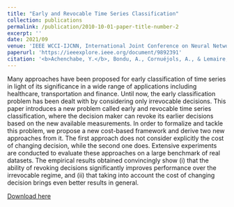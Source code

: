 ```yaml
---
title: "Early and Revocable Time Series Classification"
collection: publications
permalink: /publication/2010-10-01-paper-title-number-2
excerpt: ''
date: 2021/09
venue: 'IEEE WCCI-IJCNN, International Joint Conference on Neural Networks'
paperurl: 'https://ieeexplore.ieee.org/document/9892391'
citation: '<b>Achenchabe, Y.</b>, Bondu, A., Cornuéjols, A., & Lemaire, V. (2022, July). Early and revocable time series classification. In 2022 <i>International Joint Conference on Neural Networks (IJCNN)</i> (pp. 1-8). IEEE.'
---
```


Many approaches have been proposed for early classification of time series in light of its significance in a wide range of applications including healthcare, transportation and finance. Until now, the early classification problem has been dealt with by considering only irrevocable decisions. This paper introduces a new problem called early and revocable time series classification, where the decision maker can revoke its earlier decisions based on the new available measurements. In order to formalize and tackle this problem, we propose a new cost-based framework and derive two new approaches from it. The first approach does not consider explicitly the cost of changing decision, while the second one does. Extensive experiments are conducted to evaluate these approaches on a large benchmark of real datasets. The empirical results obtained convincingly show (i) that the ability of revoking decisions significantly improves performance over the irrevocable regime, and (ii) that taking into account the cost of changing decision brings even better results in general.

[Download here](http://youssefach.github.io/files/ects_rev_IJCNN.pdf)


